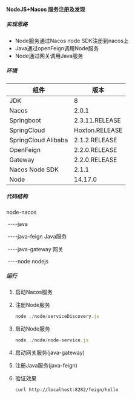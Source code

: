 #### NodeJS+Nacos 服务注册及发现

##### 实现思路

- Node服务通过Nacos node SDK注册到nacos上
- Java通过openFeign调用Node服务
- Node通过网关调用Java服务

##### 环境

| 组件                | 版本           |
| ------------------- | -------------- |
| JDK                 | 8              |
| Nacos               | 2.0.1          |
| Springboot          | 2.3.11.RELEASE |
| SpringCloud         | Hoxton.RELEASE |
| SpringCloud Alibaba | 2.1.2.RELEASE  |
| OpenFeign           | 2.2.0.RELEASE  |
| Gateway             | 2.2.0.RELEASE  |
| Nacos Node SDK      | 2.1.1          |
| Node                | 14.17.0        |

##### 代码结构

node-nacos

​	----java 

​		----java-feign              Java服务

​	    ----java-gateway        网关

​	----node                          nodejs

##### 运行

1. 启动Nacos服务 

2. 注册Node服务

   ```javascript
   node ./node/serviceDiscovery.js
   ```

3. 启动Node服务

   ```javascript
   node ./node/node-service.js
   ```

4. 启动网关服务(java-gateway)

5. 注册Java服务(java-feign)

6. 验证效果

   ```html
   curl http://localhost:8282/feign/hello
   ```

   

